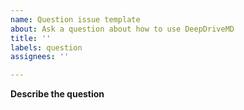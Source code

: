 ```yaml
---
name: Question issue template
about: Ask a question about how to use DeepDriveMD
title: ''
labels: question
assignees: ''

---
```


**Describe the question**
